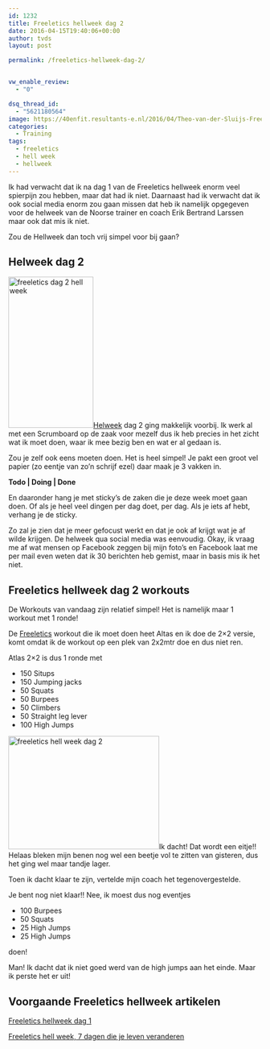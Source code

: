 ```yaml
---
id: 1232
title: Freeletics hellweek dag 2
date: 2016-04-15T19:40:06+00:00
author: tvds
layout: post

permalink: /freeletics-hellweek-dag-2/


vw_enable_review:
  - "0"

dsq_thread_id:
  - "5621180564"
image: https://40enfit.resultants-e.nl/2016/04/Theo-van-der-Sluijs-Freeletics-Hellweek-dag-2.jpg
categories:
  - Training
tags:
  - freeletics
  - hell week
  - hellweek
---
```

Ik had verwacht dat ik na dag 1 van de Freeletics hellweek enorm veel spierpijn zou hebben, maar dat had ik niet. Daarnaast had ik verwacht dat ik ook social media enorm zou gaan missen dat heb ik namelijk opgegeven voor de helweek van de Noorse trainer en coach Erik Bertrand Larssen maar ook dat mis ik niet.

Zou de Hellweek dan toch vrij simpel voor bij gaan?

<!--more-->

## Helweek dag 2

[<img class="alignleft size-medium wp-image-1250" src="https://40enfit.resultants-e.nl/2016/04/Screenshot_20160411-200028-169x300.png" alt="freeletics dag 2 hell week" width="169" height="300" srcset="https://40enfit.resultants-e.nl/2016/04/Screenshot_20160411-200028-169x300.png 169w, https://40enfit.resultants-e.nl/2016/04/Screenshot_20160411-200028-576x1024.png 576w, https://40enfit.resultants-e.nl/2016/04/Screenshot_20160411-200028.png 675w" sizes="(max-width: 169px) 100vw, 169px" />Helweek](https://partner.bol.com/click/click?p=2&t=url&s=33431&f=TXL&url=https%3A%2F%2Fwww.bol.com%2Fnl%2Fp%2Fhelweek%2F9200000034767582%2F&name=Helweek%2C%20Erik%20Bertrand%20Larssen) dag 2 ging makkelijk voorbij. Ik werk al met een Scrumboard op de zaak voor mezelf dus ik heb precies in het zicht wat ik moet doen, waar ik mee bezig ben en wat er al gedaan is.

Zou je zelf ook eens moeten doen. Het is heel simpel! Je pakt een groot vel papier (zo eentje van zo’n schrijf ezel) daar maak je 3 vakken in.

**Todo | Doing | Done**

En daaronder hang je met sticky’s de zaken die je deze week moet gaan doen. Of als je heel veel dingen per dag doet, per dag. Als je iets af hebt, verhang je de sticky.

Zo zal je zien dat je meer gefocust werkt en dat je ook af krijgt wat je af wilde krijgen. De helweek qua social media was eenvoudig. Okay, ik vraag me af wat mensen op Facebook zeggen bij mijn foto’s en Facebook laat me per mail even weten dat ik 30 berichten heb gemist, maar in basis mis ik het niet.

## Freeletics hellweek dag 2 workouts

De Workouts van vandaag zijn relatief simpel! Het is namelijk maar 1 workout met 1 ronde!

De [Freeletics](https://www.freeletics.com/r/6595686) workout die ik moet doen heet Altas en ik doe de 2&#215;2 versie, komt omdat ik de workout op een plek van 2x2mtr doe en dus niet ren.

Atlas 2&#215;2 is dus 1 ronde met

  * 150 Situps
  * 150 Jumping jacks
  * 50 Squats
  * 50 Burpees
  * 50 Climbers
  * 50 Straight leg lever
  * 100 High Jumps

<img class="alignright size-medium wp-image-1239" src="https://40enfit.resultants-e.nl/2016/04/20160411_200427-300x225.jpg" alt="freeletics hell week dag 2" width="300" height="225" srcset="https://40enfit.resultants-e.nl/2016/04/20160411_200427-300x225.jpg 300w, https://40enfit.resultants-e.nl/2016/04/20160411_200427-1024x768.jpg 1024w, https://40enfit.resultants-e.nl/2016/04/20160411_200427.jpg 1200w" sizes="(max-width: 300px) 100vw, 300px" />Ik dacht! Dat wordt een eitje!! Helaas bleken mijn benen nog wel een beetje vol te zitten van gisteren, dus het ging wel maar tandje lager.

Toen ik dacht klaar te zijn, vertelde mijn coach het tegenovergestelde.

Je bent nog niet klaar!! Nee, ik moest dus nog eventjes

  * 100 Burpees
  * 50 Squats
  * 25 High Jumps
  * 25 High Jumps

doen!

Man! Ik dacht dat ik niet goed werd van de high jumps aan het einde. Maar ik perste het er uit!

## Voorgaande Freeletics hellweek artikelen

[Freeletics hellweek dag 1](https://www.40enfit.nl/freeletics-hellweek-dag-1/)
  
[Freeletics hell week, 7 dagen die je leven veranderen](https://www.40enfit.nl/freeletics-hell-week-7-dagen-die-je-leven-veranderen/)